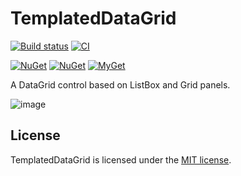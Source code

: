 # TemplatedDataGrid

[![Build status](https://dev.azure.com/wieslawsoltes/GitHub/_apis/build/status/Sources/TemplatedDataGrid)](https://dev.azure.com/wieslawsoltes/GitHub/_build/latest?definitionId=-1)
[![CI](https://github.com/wieslawsoltes/TemplatedDataGrid/actions/workflows/build.yml/badge.svg)](https://github.com/wieslawsoltes/TemplatedDataGrid/actions/workflows/build.yml)

[![NuGet](https://img.shields.io/nuget/v/TemplatedDataGrid.svg)](https://www.nuget.org/packages/TemplatedDataGrid)
[![NuGet](https://img.shields.io/nuget/dt/TemplatedDataGrid.svg)](https://www.nuget.org/packages/TemplatedDataGrid)
[![MyGet](https://img.shields.io/myget/templateddatagrid-nightly/vpre/TemplatedDataGrid.svg?label=myget)](https://www.myget.org/gallery/templateddatagrid-nightly) 

A DataGrid control based on ListBox and Grid panels.

![image](https://user-images.githubusercontent.com/2297442/129415635-15da4974-1b12-42a6-a97a-71f6cf48658b.png)

## License

TemplatedDataGrid is licensed under the [MIT license](LICENSE.TXT).
